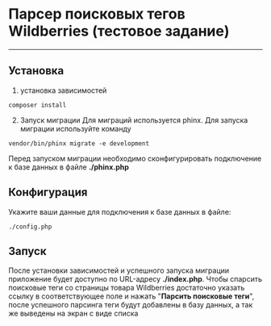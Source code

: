# Парсер поисковых тегов Wildberries (тестовое задание)

---

## Установка

1. установка зависимостей
```
composer install
```
2. Запуск миграции
Для миграций используется phinx. Для запуска миграции используйте команду
```
vendor/bin/phinx migrate -e development 
```
Перед запуском миграции необходимо сконфигурировать подключение к базе данных в файле **./phinx.php**

## Конфигурация

Укажите ваши данные для подключения к базе данных в файле:
```
./config.php
```

## Запуск

После установки зависимостей и успешного запуска миграции приложение будет доступно по URL-адресу **./index.php**.
Чтобы спарсить поисковые теги со страницы товара Wildberries достаточно указать ссылку в соответствующее поле и нажать "**Парсить поисковые теги**", после успешного парсинга теги будут добавлены в базу данных, а так же выведены на экран с виде списка

